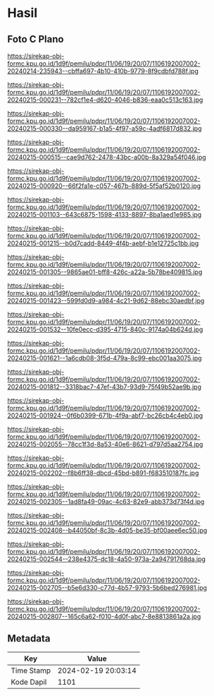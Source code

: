 # Hasil

## Foto C Plano

https://sirekap-obj-formc.kpu.go.id/1d9f/pemilu/pdpr/11/06/19/20/07/1106192007002-20240214-235943--cbffa697-4b10-410b-9779-8f9cdbfd788f.jpg

https://sirekap-obj-formc.kpu.go.id/1d9f/pemilu/pdpr/11/06/19/20/07/1106192007002-20240215-000231--782cf1e4-d620-4046-b836-eaa0c513c163.jpg

https://sirekap-obj-formc.kpu.go.id/1d9f/pemilu/pdpr/11/06/19/20/07/1106192007002-20240215-000330--da959167-b1a5-4f97-a59c-4adf6817d832.jpg

https://sirekap-obj-formc.kpu.go.id/1d9f/pemilu/pdpr/11/06/19/20/07/1106192007002-20240215-000515--cae9d762-2478-43bc-a00b-8a329a54f046.jpg

https://sirekap-obj-formc.kpu.go.id/1d9f/pemilu/pdpr/11/06/19/20/07/1106192007002-20240215-000920--66f2fa1e-c057-467b-889d-5f5af52b0120.jpg

https://sirekap-obj-formc.kpu.go.id/1d9f/pemilu/pdpr/11/06/19/20/07/1106192007002-20240215-001103--643c6875-1598-4133-8897-8ba1aed1e985.jpg

https://sirekap-obj-formc.kpu.go.id/1d9f/pemilu/pdpr/11/06/19/20/07/1106192007002-20240215-001215--b0d7cadd-8449-4f4b-aebf-b1e12725c1bb.jpg

https://sirekap-obj-formc.kpu.go.id/1d9f/pemilu/pdpr/11/06/19/20/07/1106192007002-20240215-001305--9865ae01-bff8-426c-a22a-5b78be409815.jpg

https://sirekap-obj-formc.kpu.go.id/1d9f/pemilu/pdpr/11/06/19/20/07/1106192007002-20240215-001423--599fd0d9-a984-4c21-9d62-88ebc30aedbf.jpg

https://sirekap-obj-formc.kpu.go.id/1d9f/pemilu/pdpr/11/06/19/20/07/1106192007002-20240215-001532--10fe0ecc-d395-4715-840c-9174a04b624d.jpg

https://sirekap-obj-formc.kpu.go.id/1d9f/pemilu/pdpr/11/06/19/20/07/1106192007002-20240215-001621--1a6cdb08-3f5d-479a-8c99-ebc001aa3075.jpg

https://sirekap-obj-formc.kpu.go.id/1d9f/pemilu/pdpr/11/06/19/20/07/1106192007002-20240215-001812--3318bac7-47ef-43b7-93d9-75f49b52ae9b.jpg

https://sirekap-obj-formc.kpu.go.id/1d9f/pemilu/pdpr/11/06/19/20/07/1106192007002-20240215-001924--0f6b0399-671b-4f9a-abf7-bc26cb4c4eb0.jpg

https://sirekap-obj-formc.kpu.go.id/1d9f/pemilu/pdpr/11/06/19/20/07/1106192007002-20240215-002055--78cc1f3d-8a53-40e6-8621-d797d5aa2754.jpg

https://sirekap-obj-formc.kpu.go.id/1d9f/pemilu/pdpr/11/06/19/20/07/1106192007002-20240215-002202--f8b6ff38-dbcd-45bd-b891-f683510187fc.jpg

https://sirekap-obj-formc.kpu.go.id/1d9f/pemilu/pdpr/11/06/19/20/07/1106192007002-20240215-002305--1ad8fa49-09ac-4c63-82e9-abb373d73f4d.jpg

https://sirekap-obj-formc.kpu.go.id/1d9f/pemilu/pdpr/11/06/19/20/07/1106192007002-20240215-002408--b44050bf-8c3b-4d05-be35-bf00aee6ec50.jpg

https://sirekap-obj-formc.kpu.go.id/1d9f/pemilu/pdpr/11/06/19/20/07/1106192007002-20240215-002544--238e4375-dc18-4a50-973a-2a94791768da.jpg

https://sirekap-obj-formc.kpu.go.id/1d9f/pemilu/pdpr/11/06/19/20/07/1106192007002-20240215-002705--b5e6d330-c77d-4b57-9793-5b6bed276981.jpg

https://sirekap-obj-formc.kpu.go.id/1d9f/pemilu/pdpr/11/06/19/20/07/1106192007002-20240215-002807--165c6a62-f010-4d0f-abc7-8e8813861a2a.jpg


## Metadata

| Key        | Value               |
| ---------- | ------------------- |
| Time Stamp | 2024-02-19 20:03:14 |
| Kode Dapil | 1101                |



